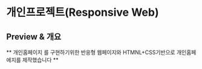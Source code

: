 # 개인프로젝트(Responsive Web)

## Preview & 개요 
** 개인홈페이지 를 구현하기위한 반응형 웹페이지와  HTMNL+CSS기반으로 개인홈페에지를 제작했습니다 ** 


